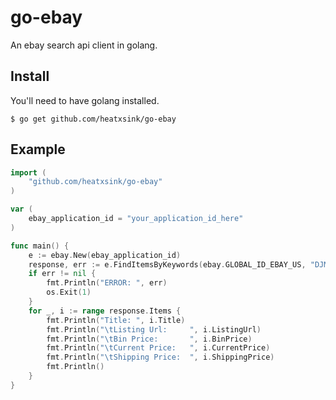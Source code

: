 go-ebay
=======

An ebay search api client in golang.

Install
-------
You'll need to have golang installed.

	$ go get github.com/heatxsink/go-ebay

Example
-------
```go
import (
	"github.com/heatxsink/go-ebay"
)

var (
	ebay_application_id = "your_application_id_here"
)

func main() {
	e := ebay.New(ebay_application_id)
	response, err := e.FindItemsByKeywords(ebay.GLOBAL_ID_EBAY_US, "DJM 900, DJM 850", 10)
	if err != nil {
		fmt.Println("ERROR: ", err)
		os.Exit(1)
	}
	for _, i := range response.Items {
		fmt.Println("Title: ", i.Title)
		fmt.Println("\tListing Url:     ", i.ListingUrl)
		fmt.Println("\tBin Price:       ", i.BinPrice)
		fmt.Println("\tCurrent Price:   ", i.CurrentPrice)
		fmt.Println("\tShipping Price:  ", i.ShippingPrice)
		fmt.Println()
	}
}
```